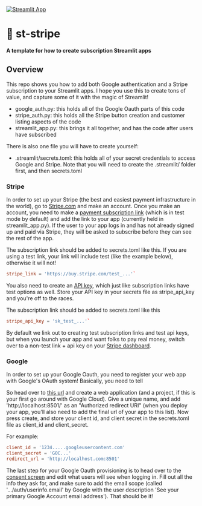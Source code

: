 [![Streamlit App](https://static.streamlit.io/badges/streamlit_badge_black_white.svg)](DEPLOYED_APP_URL)

# 🥟 st-stripe

<strong>A template for how to create subscription Streamlit apps </strong>

## Overview

This repo shows you how to add both Google authentication and a Stripe subscription to your Streamlit apps. I hope you use this to create tons of value, and capture some of it with the magic of Streamlit!

- google_auth.py: this holds all of the Google Oauth parts of this code
- stripe_auth.py: this holds all the Stripe button creation and customer listing aspects of the code
- streamlit_app.py: this brings it all together, and has the code after users have subscribed

There is also one file you will have to create yourself:

- .streamlit/secrets.toml: this holds all of your secret credentials to access Google and Stripe. Note that you will need to create the .streamlit/ folder first, and then secrets.toml

### Stripe

In order to set up your Stripe (the best and easiest payment infrastructure in the world), go to [Stripe.com](https://stripe.com) and make an account. Once you make an account, you need to make a [payment subscription link](https://dashboard.stripe.com/test/payment-links/create) (which is in test mode by default) and add the link to your app (currently held in streamlit_app.py). If the user to your app logs in and has not already signed up and paid via Stripe, they will be asked to subscribe before they can see the rest of the app.

The subscription link should be added to secrets.toml like this. If you are using a test link, your link will include test (like the example below), otherwise it will not!

```toml
stripe_link = 'https://buy.stripe.com/test_...'`
```

You also need to create an [API key](https://dashboard.stripe.com/test/apikeys), which just like subscription links have test options as well. Store your API key in your secrets file as stripe_api_key and you're off to the races.

The subscription link should be added to secrets.toml like this

```toml
stripe_api_key = 'sk_test_...'`
```

By default we link out to creating test subscription links and test api keys, but when you launch your app and want folks to pay real money, switch over to a non-test link + api key on your [Stripe dashboard](https://dashboard.stripe.com).



### Google

In order to set up your Google Oauth, you need to register your web app with Google's OAuth system! Basically, you need to tell

So head over to [this url](https://console.cloud.google.com/apis/credentials/oauthclient) and create a web application (and a project, if this is your first go around with Google Cloud). Give a unique name, and add 'http://localhost:8501/' as an "Authorized redirect URI" (when you deploy your app, you'll also need to add the final url of your app to this list). Now press create, and store your client id, and client secret in the secrets.toml file as client_id and client_secret.

For example:

```toml
client_id = '1234.....googleusercontent.com'
client_secret = 'GOC...'
redirect_url = 'http://localhost.com:8501'
```

The last step for your Google Oauth provisioning is to head over to the [consent screen](https://console.cloud.google.com/apis/credentials/consent) and edit what users will see when logging in. Fill out all the info they ask for, and make sure to add the email scope (called '.../auth/userinfo.email' by Google with the user description 'See your primary Google Account email address'). That should be it!
